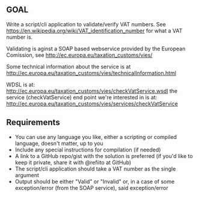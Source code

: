 ## GOAL
Write a script/cli application to validate/verify VAT numbers.
See https://en.wikipedia.org/wiki/VAT_identification_number for what a VAT number is.

Validating is aginst a SOAP based webservice provided by the European Comission, see http://ec.europa.eu/taxation_customs/vies/

Some technical information about the service is at http://ec.europa.eu/taxation_customs/vies/technicalInformation.html

WDSL is at: http://ec.europa.eu/taxation_customs/vies/checkVatService.wsdl 
the service (checkVatService) end point we're interested in is at: http://ec.europa.eu/taxation_customs/vies/services/checkVatService

## Requirements
- You can use any language you like, either a scripting or compiled language, doesn't matter, up to you
- Include any special instructions for compilation (if needed)
- A link to a GitHub repo/gist with the solution is preferred (if you'd like to keep it private, share it with @refiito at GitHub)
- The script/cli application should take a VAT number as the single argument
- Output should be either "Valid" or "Invalid" or, in a case of some exception/error (from the SOAP service), said exception/error
